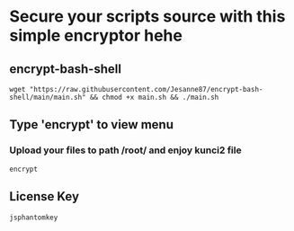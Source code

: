 # Secure your scripts source with this simple encryptor hehe
## encrypt-bash-shell

```
wget "https://raw.githubusercontent.com/Jesanne87/encrypt-bash-shell/main/main.sh" && chmod +x main.sh && ./main.sh
```
## Type 'encrypt' to view menu
### Upload your files to path /root/ and enjoy kunci2 file

```
encrypt
```
## License Key
```
jsphantomkey
```

